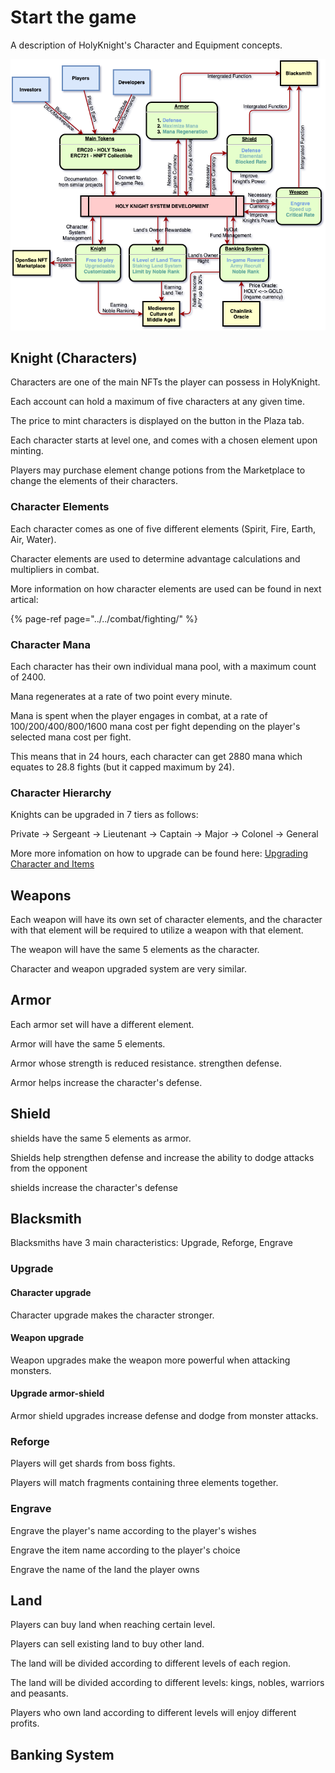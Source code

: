 # Start the game

A description of HolyKnight's Character and Equipment concepts.

![](../assets/overview.png)

## Knight (Characters)

Characters are one of the main NFTs the player can possess in HolyKnight. 

Each account can hold a maximum of five characters at any given time.

The price to mint characters is displayed on the button in the Plaza tab.

Each character starts at level one, and comes with a chosen element upon minting.

Players may purchase element change potions from the Marketplace to change the elements of their characters.

### Character Elements

Each character comes as one of five different elements \(Spirit, Fire, Earth, Air, Water\).

Character elements are used to determine advantage calculations and multipliers in combat.

More information on how character elements are used can be found in next artical:

{% page-ref page="../../combat/fighting/" %}

### Character Mana

Each character has their own individual mana pool, with a maximum count of 2400.

Mana regenerates at a rate of two point every minute.

Mana is spent when the player engages in combat, at a rate of 100/200/400/800/1600 mana cost per fight depending on the player's selected mana cost per fight.

This means that in 24 hours, each character can get 2880 mana which equates to 28.8 fights (but it capped maximum by 24).

### Character Hierarchy

Knights can be upgraded in 7 tiers as follows:

Private -> Sergeant -> Lieutenant -> Captain -> Major -> Colonel -> General

More more infomation on how to upgrade can be found here: [Upgrading Character and Items](../)

## Weapons

Each weapon will have its own set of character elements, and the character with that element will be required to utilize a weapon with that element.

The weapon will have the same 5 elements as the character.

Character and weapon upgraded system are very similar.

## Armor
Each armor set will have a different element.

Armor will have the same 5 elements.

Armor whose strength is reduced resistance. strengthen defense.

Armor helps increase the character's defense.

## Shield
shields have the same 5 elements as armor.

Shields help strengthen defense and increase the ability to dodge attacks from the opponent

shields increase the character's defense

## Blacksmith
Blacksmiths have 3 main characteristics: Upgrade, Reforge, Engrave

### Upgrade

#### Character upgrade

Character upgrade makes the character stronger.

#### Weapon upgrade

Weapon upgrades make the weapon more powerful when attacking monsters.

#### Upgrade armor-shield

Armor shield upgrades increase defense and dodge from monster attacks.

### Reforge
Players will get shards from boss fights.

Players will match fragments containing three elements together.


### Engrave
Engrave the player's name according to the player's wishes

Engrave the item name according to the player's choice

Engrave the name of the land the player owns

## Land

Players can buy land when reaching certain level.

Players can sell existing land to buy other land.

The land will be divided according to different levels of each region.

The land will be divided according to different levels: kings, nobles, warriors and peasants.

Players who own land according to different levels will enjoy different profits.
## Banking System

